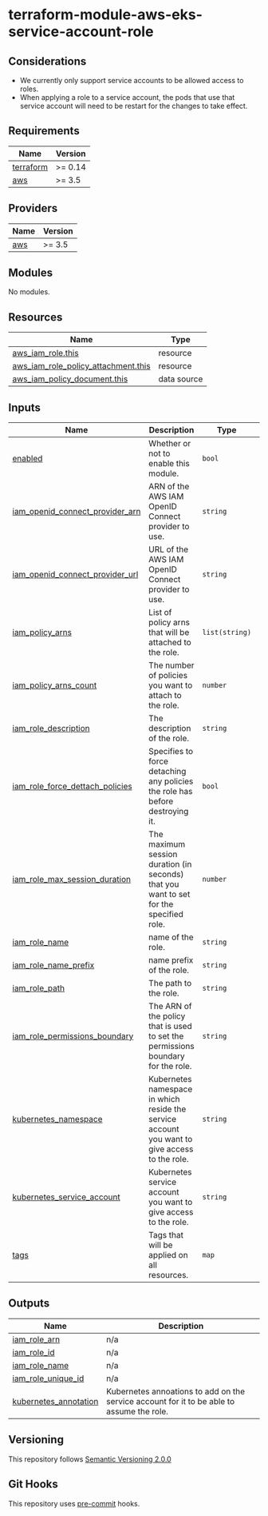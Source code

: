 # terraform-module-aws-eks-service-account-role

## Considerations

* We currently only support service accounts to be allowed access to roles.
* When applying a role to a service account, the pods that use that service account will need to be restart for the changes to take effect.

<!-- BEGINNING OF PRE-COMMIT-TERRAFORM DOCS HOOK -->
## Requirements

| Name | Version |
|------|---------|
| <a name="requirement_terraform"></a> [terraform](#requirement\_terraform) | >= 0.14 |
| <a name="requirement_aws"></a> [aws](#requirement\_aws) | >= 3.5 |

## Providers

| Name | Version |
|------|---------|
| <a name="provider_aws"></a> [aws](#provider\_aws) | >= 3.5 |

## Modules

No modules.

## Resources

| Name | Type |
|------|------|
| [aws_iam_role.this](https://registry.terraform.io/providers/hashicorp/aws/latest/docs/resources/iam_role) | resource |
| [aws_iam_role_policy_attachment.this](https://registry.terraform.io/providers/hashicorp/aws/latest/docs/resources/iam_role_policy_attachment) | resource |
| [aws_iam_policy_document.this](https://registry.terraform.io/providers/hashicorp/aws/latest/docs/data-sources/iam_policy_document) | data source |

## Inputs

| Name | Description | Type | Default | Required |
|------|-------------|------|---------|:--------:|
| <a name="input_enabled"></a> [enabled](#input\_enabled) | Whether or not to enable this module. | `bool` | `true` | no |
| <a name="input_iam_openid_connect_provider_arn"></a> [iam\_openid\_connect\_provider\_arn](#input\_iam\_openid\_connect\_provider\_arn) | ARN of the AWS IAM OpenID Connect provider to use. | `string` | n/a | yes |
| <a name="input_iam_openid_connect_provider_url"></a> [iam\_openid\_connect\_provider\_url](#input\_iam\_openid\_connect\_provider\_url) | URL of the AWS IAM OpenID Connect provider to use. | `string` | n/a | yes |
| <a name="input_iam_policy_arns"></a> [iam\_policy\_arns](#input\_iam\_policy\_arns) | List of policy arns that will be attached to the role. | `list(string)` | n/a | yes |
| <a name="input_iam_policy_arns_count"></a> [iam\_policy\_arns\_count](#input\_iam\_policy\_arns\_count) | The number of policies you want to attach to the role. | `number` | n/a | yes |
| <a name="input_iam_role_description"></a> [iam\_role\_description](#input\_iam\_role\_description) | The description of the role. | `string` | `null` | no |
| <a name="input_iam_role_force_dettach_policies"></a> [iam\_role\_force\_dettach\_policies](#input\_iam\_role\_force\_dettach\_policies) | Specifies to force detaching any policies the role has before destroying it. | `bool` | `null` | no |
| <a name="input_iam_role_max_session_duration"></a> [iam\_role\_max\_session\_duration](#input\_iam\_role\_max\_session\_duration) | The maximum session duration (in seconds) that you want to set for the specified role. | `number` | `null` | no |
| <a name="input_iam_role_name"></a> [iam\_role\_name](#input\_iam\_role\_name) | name of the role. | `string` | `null` | no |
| <a name="input_iam_role_name_prefix"></a> [iam\_role\_name\_prefix](#input\_iam\_role\_name\_prefix) | name prefix of the role. | `string` | `"external-role"` | no |
| <a name="input_iam_role_path"></a> [iam\_role\_path](#input\_iam\_role\_path) | The path to the role. | `string` | `null` | no |
| <a name="input_iam_role_permissions_boundary"></a> [iam\_role\_permissions\_boundary](#input\_iam\_role\_permissions\_boundary) | The ARN of the policy that is used to set the permissions boundary for the role. | `string` | `null` | no |
| <a name="input_kubernetes_namespace"></a> [kubernetes\_namespace](#input\_kubernetes\_namespace) | Kubernetes namespace in which reside the service account you want to give access to the role. | `string` | n/a | yes |
| <a name="input_kubernetes_service_account"></a> [kubernetes\_service\_account](#input\_kubernetes\_service\_account) | Kubernetes service account you want to give access to the role. | `string` | n/a | yes |
| <a name="input_tags"></a> [tags](#input\_tags) | Tags that will be applied on all resources. | `map` | `{}` | no |

## Outputs

| Name | Description |
|------|-------------|
| <a name="output_iam_role_arn"></a> [iam\_role\_arn](#output\_iam\_role\_arn) | n/a |
| <a name="output_iam_role_id"></a> [iam\_role\_id](#output\_iam\_role\_id) | n/a |
| <a name="output_iam_role_name"></a> [iam\_role\_name](#output\_iam\_role\_name) | n/a |
| <a name="output_iam_role_unique_id"></a> [iam\_role\_unique\_id](#output\_iam\_role\_unique\_id) | n/a |
| <a name="output_kubernetes_annotation"></a> [kubernetes\_annotation](#output\_kubernetes\_annotation) | Kubernetes annoations to add on the service account for it to be able to assume the role. |
<!-- END OF PRE-COMMIT-TERRAFORM DOCS HOOK -->

## Versioning
This repository follows [Semantic Versioning 2.0.0](https://semver.org/)

## Git Hooks
This repository uses [pre-commit](https://pre-commit.com/) hooks.
